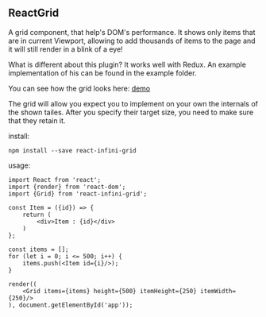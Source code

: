## ReactGrid

A grid component, that help's DOM's performance. It shows only items that are in current Viewport, allowing to add thousands of items to the page and it will still render in a blink of a eye!

What is different about this plugin? It works well with Redux. An example implementation of his can be found in the example folder.

You can see how the grid looks here: 
[demo](https://adamgajzlerowicz.github.io/ReactGrid)

The grid will allow you expect you to implement on your own the internals of the shown tailes. After you specify their target size, you need to make sure that they retain it.  

install:
```
npm install --save react-infini-grid
```


usage: 
```
import React from 'react';
import {render} from 'react-dom';
import {Grid} from 'react-infini-grid';

const Item = ({id}) => {
    return (
        <div>Item : {id}</div>
    )
};

const items = [];
for (let i = 0; i <= 500; i++) {
    items.push(<Item id={i}/>);
}

render((
    <Grid items={items} height={500} itemHeight={250} itemWidth={250}/>
), document.getElementById('app'));
```

